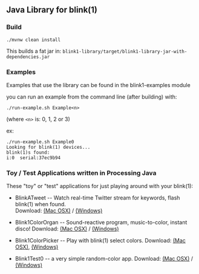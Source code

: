 Java Library for blink(1)
-------------------------

### Build

```
./mvnw clean install
```

This builds a fat jar in: `blink1-library/target/blink1-library-jar-with-dependencies.jar`

### Examples

Examples that use the library can be found in the blink1-examples module

you can run an example from the command line (after building) with:

```
./run-example.sh Example<n>
```

(where `<n>` is: 0, 1, 2 or 3)

ex:

```
./run-example.sh Example0
Looking for blink(1) devices...
blink(1)s found:
i:0  serial:37ec9b94
```

### Toy / Test Applications written in Processing Java ###

These "toy" or "test" applications for just playing around with your blink(1):
- BlinkATweet -- Watch real-time Twitter stream for keywords, flash blink(1) when found.  
Download:
[(Mac OSX)](https://thingm.com/blink1/downloads/BlinkATweet-mac.zip) /
[(Windows)](https://thingm.com/blink1/downloads/BlinkATweet-win.zip)

- Blink1ColorOrgan -- Sound-reactive program, music-to-color, instant disco!
Download:
[(Mac OSX)](https://thingm.com/blink1/downloads/Blink1ColorOrgan-mac.zip) /
[(Windows)](https://thingm.com/blink1/downloads/Blink1ColorOrgan-win.zip)

- Blink1ColorPicker -- Play with blink(1) select colors.
Download:
[(Mac OSX)](https://thingm.com/blink1/downloads/Blink1ColorPicker-mac.zip),
[(Windows)](https://thingm.com/blink1/downloads/Blink1ColorPicker-win.zip)

- Blink1Test0 -- a very simple random-color app.
Download:
[(Mac OSX)](https://thingm.com/blink1/downloads/Blink1Test0-mac.zip) /
[(Windows)](https://thingm.com/blink1/downloads/Blink1Test0-win.zip)
